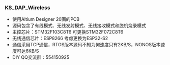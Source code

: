 ### KS_DAP_Wireless
* 使用Altium Designer 20画的PCB
* 源码包含了有线模式、无线发射模式、无线接收模式和脱机烧录模式
* 主控芯片：STM32F103C8T6 可更换STM32F072C8T6
* 无线通信芯片：ESP8266  考虑更换为ESP32-S2
* 通信采用TCP通信，RTOS版本源码不知为何速度只有2KB/S，NONOS版本速度可达6KB/S
* DIY QQ交流群：554150925
